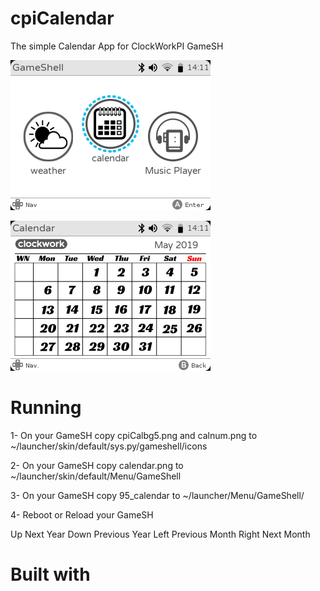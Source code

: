 # cpiCalendar
The simple Calendar App for ClockWorkPI GameSH

![screenshot01](screenshot01.png)

![screenshot02](screenshot02.png)


# Running
1- On your GameSH copy cpiCalbg5.png and calnum.png to ~/launcher/skin/default/sys.py/gameshell/icons

2- On your GameSH copy calendar.png to ~/launcher/skin/default/Menu/GameShell

3- On your GameSH copy 95_calendar to ~/launcher/Menu/GameShell/

4- Reboot or Reload your GameSH

Up Next Year
Down Previous Year
Left Previous Month
Right Next Month

# Built with
